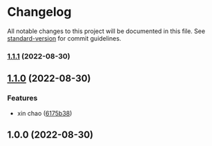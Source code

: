 # Changelog

All notable changes to this project will be documented in this file. See [standard-version](https://github.com/conventional-changelog/standard-version) for commit guidelines.

### [1.1.1](https://github.com/nguyenhuunghiep/on_tap_2/compare/v1.1.0...v1.1.1) (2022-08-30)

## [1.1.0](https://github.com/nguyenhuunghiep/on_tap_2/compare/v1.0.0...v1.1.0) (2022-08-30)


### Features

* xin chao ([6175b38](https://github.com/nguyenhuunghiep/on_tap_2/commit/6175b3809b7b7168d38316b98460d0c5045a2a32))

## 1.0.0 (2022-08-30)
